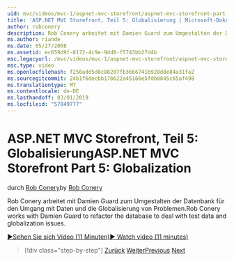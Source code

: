 ```yaml
---
uid: mvc/videos/mvc-1/aspnet-mvc-storefront/aspnet-mvc-storefront-part-5-globalization
title: 'ASP.NET MVC Storefront, Teil 5: Globalisierung | Microsoft-Dokumentation'
author: robconery
description: Rob Conery arbeitet mit Damien Guard zum Umgestalten der Datenbank für den Umgang mit Daten und die Globalisierung von Problemen.
ms.author: riande
ms.date: 05/27/2008
ms.assetid: ec659d9f-8172-4c9e-9dd0-f5743bb27d4b
msc.legacyurl: /mvc/videos/mvc-1/aspnet-mvc-storefront/aspnet-mvc-storefront-part-5-globalization
msc.type: video
ms.openlocfilehash: f250add5d8c88287fb3666741b928d8e84a31fa2
ms.sourcegitcommit: 24b1f6decbb17bb22a45166e5fdb0845c65af498
ms.translationtype: MT
ms.contentlocale: de-DE
ms.lasthandoff: 03/01/2019
ms.locfileid: "57049777"
---
```

<a name="aspnet-mvc-storefront-part-5-globalization"></a><span data-ttu-id="e4136-103">ASP.NET MVC Storefront, Teil 5: Globalisierung</span><span class="sxs-lookup"><span data-stu-id="e4136-103">ASP.NET MVC Storefront Part 5: Globalization</span></span>
====================
<span data-ttu-id="e4136-104">durch [Rob Conery](https://github.com/robconery)</span><span class="sxs-lookup"><span data-stu-id="e4136-104">by [Rob Conery](https://github.com/robconery)</span></span>

<span data-ttu-id="e4136-105">Rob Conery arbeitet mit Damien Guard zum Umgestalten der Datenbank für den Umgang mit Daten und die Globalisierung von Problemen.</span><span class="sxs-lookup"><span data-stu-id="e4136-105">Rob Conery works with Damien Guard to refactor the database to deal with test data and globalization issues.</span></span>

[<span data-ttu-id="e4136-106">&#9654;Sehen Sie sich Video (11 Minuten)</span><span class="sxs-lookup"><span data-stu-id="e4136-106">&#9654; Watch video (11 minutes)</span></span>](https://channel9.msdn.com/Blogs/ASP-NET-Site-Videos/aspnet-mvc-storefront-part-5-globalization)

> [!div class="step-by-step"]
> <span data-ttu-id="e4136-107">[Zurück](aspnet-mvc-storefront-part-4-linq-to-sql-spike.md)
> [Weiter](aspnet-mvc-storefront-part-6-finishing-the-repository-and-initial-ui-work.md)</span><span class="sxs-lookup"><span data-stu-id="e4136-107">[Previous](aspnet-mvc-storefront-part-4-linq-to-sql-spike.md)
[Next](aspnet-mvc-storefront-part-6-finishing-the-repository-and-initial-ui-work.md)</span></span>
